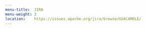 ```yaml
---
menu-title:  JIRA
menu-weight: 3
location:    https://issues.apache.org/jira/browse/GUACAMOLE/
---
```

